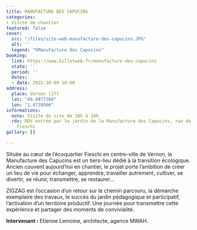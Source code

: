 ```yaml
---
title: MANUFACTURE DES CAPUCINS
categories:
- Visite de chantier
featured: false
cover:
  src: "/files/site-web-manufacture-des-capucins.JPG"
  alt: ''
  legend: "©Manufacture des Capucins"
booking:
  link: https://www.billetweb.fr/manufacture-des-capucins
  state: ''
  period: ''
  dates:
  - date: 2022-10-09 10:00
address:
  place: Vernon (27)
  lat: "49.0977368"
  lon: "1.4739566"
informations:
  note: Visite du site de 10h à 16h
  rdv: RDV entrée par le jardin de la Manufacture des Capucins, rue du Colonel Théodore
    Fieschi
gallery: []

---
```

Située au cœur de l’écoquartier Fieschi en centre-ville de Vernon, la Manufacture des Capucins est un tiers-lieu dédié à la transition écologique. Ancien couvent aujourd’hui en chantier, le projet porte l’ambition de créer un lieu de vie pour échanger, apprendre, travailler autrement, cultiver, se divertir, se réunir, transmettre, se restaurer…

ZIGZAG est l’occasion d’un retour sur le chemin parcouru, la démarche exemplaire des travaux, le succès du jardin pédagogique et participatif, l’activation d’un territoire productif. Une journée pour transmettre cette expérience et partager des moments de convivialité.

**Intervenant :** Etienne Lemoine, architecte, agence MWAH.